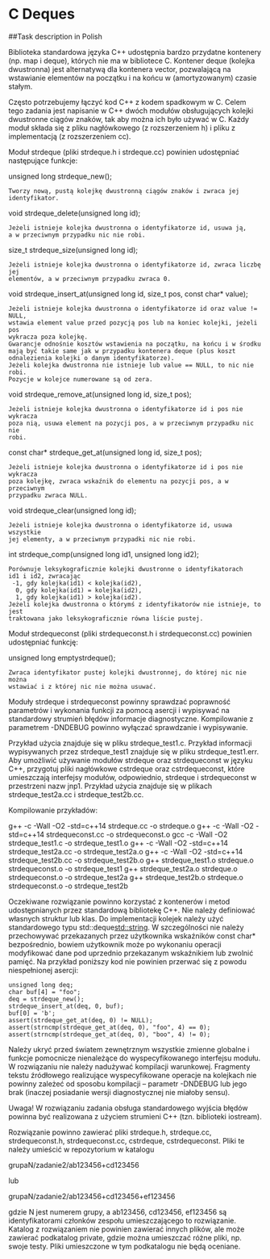 # C Deques


##Task description in Polish

Biblioteka standardowa języka C++ udostępnia bardzo przydatne kontenery (np.
map i deque), których nie ma w bibliotece C. Kontener deque (kolejka
dwustronna) jest alternatywą dla kontenera vector, pozwalającą na wstawianie
elementów na początku i na końcu w (amortyzowanym) czasie stałym.

Często potrzebujemy łączyć kod C++ z kodem spadkowym w C. Celem tego zadania
jest napisanie w C++ dwóch modułów obsługujących kolejki dwustronne ciągów
znaków, tak aby można ich było używać w C. Każdy moduł składa się z pliku
nagłówkowego (z rozszerzeniem h) i pliku z implementacją (z rozszerzeniem cc).

Moduł strdeque (pliki strdeque.h i strdeque.cc) powinien udostępniać
następujące funkcje:

unsigned long strdeque_new();

    Tworzy nową, pustą kolejkę dwustronną ciągów znaków i zwraca jej
    identyfikator.

void strdeque_delete(unsigned long id);

    Jeżeli istnieje kolejka dwustronna o identyfikatorze id, usuwa ją,
    a w przeciwnym przypadku nic nie robi.

size_t strdeque_size(unsigned long id);

    Jeżeli istnieje kolejka dwustronna o identyfikatorze id, zwraca liczbę jej
    elementów, a w przeciwnym przypadku zwraca 0.

void strdeque_insert_at(unsigned long id, size_t pos, const char* value);

    Jeżeli istnieje kolejka dwustronna o identyfikatorze id oraz value != NULL,
    wstawia element value przed pozycją pos lub na koniec kolejki, jeżeli pos
    wykracza poza kolejkę.
    Gwarancje odnośnie kosztów wstawienia na początku, na końcu i w środku
    mają być takie same jak w przypadku kontenera deque (plus koszt
    odnalezienia kolejki o danym identyfikatorze).
    Jeżeli kolejka dwustronna nie istnieje lub value == NULL, to nic nie robi.
    Pozycje w kolejce numerowane są od zera.

void strdeque_remove_at(unsigned long id, size_t pos);

    Jeżeli istnieje kolejka dwustronna o identyfikatorze id i pos nie wykracza
    poza nią, usuwa element na pozycji pos, a w przeciwnym przypadku nic nie
    robi.

const char* strdeque_get_at(unsigned long id, size_t pos);

    Jeżeli istnieje kolejka dwustronna o identyfikatorze id i pos nie wykracza
    poza kolejkę, zwraca wskaźnik do elementu na pozycji pos, a w przeciwnym
    przypadku zwraca NULL.

void strdeque_clear(unsigned long id);

    Jeżeli istnieje kolejka dwustronna o identyfikatorze id, usuwa wszystkie
    jej elementy, a w przeciwnym przypadki nic nie robi.

int strdeque_comp(unsigned long id1, unsigned long id2);

    Porównuje leksykograficznie kolejki dwustronne o identyfikatorach
    id1 i id2, zwracając
     -1, gdy kolejka(id1) < kolejka(id2),
      0, gdy kolejka(id1) = kolejka(id2),
      1, gdy kolejka(id1) > kolejka(id2).
    Jeżeli kolejka dwustronna o którymś z identyfikatorów nie istnieje, to jest
    traktowana jako leksykograficznie równa liście pustej.

Moduł strdequeconst (pliki strdequeconst.h i strdequeconst.cc) powinien
udostępniać funkcję:

unsigned long emptystrdeque();

    Zwraca identyfikator pustej kolejki dwustronnej, do której nic nie można
    wstawiać i z której nic nie można usuwać.

Moduły strdeque i strdequeconst powinny sprawdzać poprawność parametrów
i wykonania funkcji za pomocą asercji i wypisywać na standardowy strumień
błędów informacje diagnostyczne. Kompilowanie z parametrem -DNDEBUG powinno
wyłączać sprawdzanie i wypisywanie.

Przykład użycia znajduje się w pliku strdeque_test1.c. Przykład informacji
wypisywanych przez strdeque_test1 znajduje się w pliku strdeque_test1.err.
Aby umożliwić używanie modułów strdeque oraz strdequeconst w języku C++,
przygotuj pliki nagłówkowe cstrdeque oraz cstrdequeconst, które umieszczają
interfejsy modułów, odpowiednio, strdeque i strdequeconst w przestrzeni nazw
jnp1. Przykład użycia znajduje się w plikach strdeque_test2a.cc
i strdeque_test2b.cc.

Kompilowanie przykładów:

g++ -c -Wall -O2 -std=c++14 strdeque.cc -o strdeque.o
g++ -c -Wall -O2 -std=c++14 strdequeconst.cc -o strdequeconst.o
gcc -c -Wall -O2 strdeque_test1.c -o strdeque_test1.o
g++ -c -Wall -O2 -std=c++14 strdeque_test2a.cc -o strdeque_test2a.o
g++ -c -Wall -O2 -std=c++14 strdeque_test2b.cc -o strdeque_test2b.o
g++ strdeque_test1.o strdeque.o strdequeconst.o -o strdeque_test1
g++ strdeque_test2a.o strdeque.o strdequeconst.o -o strdeque_test2a
g++ strdeque_test2b.o strdeque.o strdequeconst.o -o strdeque_test2b

Oczekiwane rozwiązanie powinno korzystać z kontenerów i metod udostępnianych
przez standardową bibliotekę C++. Nie należy definiować własnych struktur lub
klas. Do implementacji kolejek należy użyć standardowego typu
std::deque<std::string>. W szczególności nie należy przechowywać przekazanych
przez użytkownika wskaźników const char* bezpośrednio, bowiem użytkownik może
po wykonaniu operacji modyfikować dane pod uprzednio przekazanym wskaźnikiem
lub zwolnić pamięć. Na przykład poniższy kod nie powinien przerwać się z powodu
niespełnionej asercji:

    unsigned long deq;
    char buf[4] = "foo";
    deq = strdeque_new();
    strdeque_insert_at(deq, 0, buf);
    buf[0] = 'b';
    assert(strdeque_get_at(deq, 0) != NULL);
    assert(strncmp(strdeque_get_at(deq, 0), "foo", 4) == 0);
    assert(strncmp(strdeque_get_at(deq, 0), "boo", 4) != 0);

Należy ukryć przed światem zewnętrznym wszystkie zmienne globalne i funkcje
pomocnicze nienależące do wyspecyfikowanego interfejsu modułu.
W rozwiązaniu nie należy nadużywać kompilacji warunkowej. Fragmenty tekstu
źródłowego realizujące wyspecyfikowane operacje na kolejkach nie powinny
zależeć od sposobu kompilacji – parametr -DNDEBUG lub jego brak (inaczej
posiadanie wersji diagnostycznej nie miałoby sensu).

Uwaga! W rozwiązaniu zadania obsługa standardowego wyjścia błędów powinna być
realizowana z użyciem strumieni C++ (tzn. biblioteki iostream).

Rozwiązanie powinno zawierać pliki strdeque.h, strdeque.cc, strdequeconst.h,
strdequeconst.cc, cstrdeque, cstrdequeconst. Pliki te należy umieścić
w repozytorium w katalogu

grupaN/zadanie2/ab123456+cd123456

lub

grupaN/zadanie2/ab123456+cd123456+ef123456

gdzie N jest numerem grupy, a ab123456, cd123456, ef123456 są identyfikatorami
członków zespołu umieszczającego to rozwiązanie.
Katalog z rozwiązaniem nie powinien zawierać innych plików, ale może zawierać
podkatalog private, gdzie można umieszczać różne pliki, np. swoje testy. Pliki
umieszczone w tym podkatalogu nie będą oceniane.
